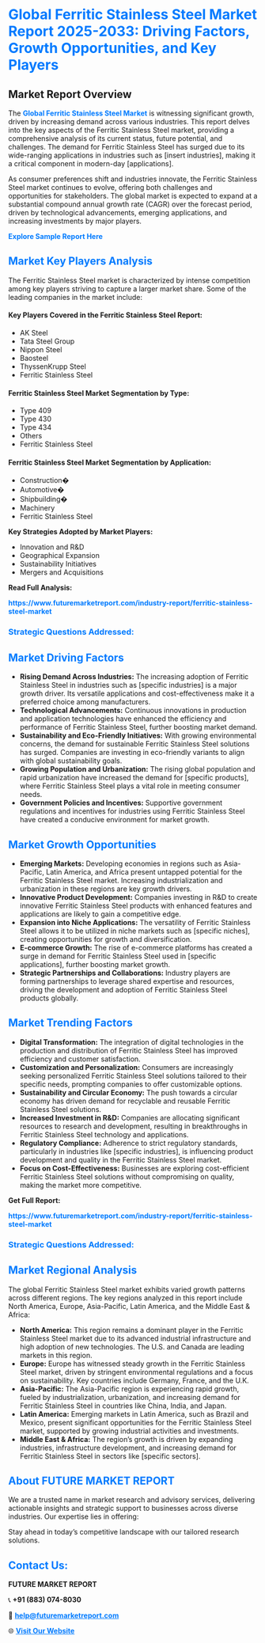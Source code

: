 <h1 style="color: #007BFF;">Global Ferritic Stainless Steel Market Report 2025-2033: Driving Factors, Growth Opportunities, and Key Players</h1>

<section id="overview">
<h2>Market Report Overview</h2>
<p>The <a href="https://www.futuremarketreport.com/industry-report/ferritic-stainless-steel-market" style="color: #007BFF; text-decoration: none;"><strong>Global Ferritic Stainless Steel Market</strong></a> is witnessing significant growth, driven by increasing demand across various industries. This report delves into the key aspects of the Ferritic Stainless Steel market, providing a comprehensive analysis of its current status, future potential, and challenges. The demand for Ferritic Stainless Steel has surged due to its wide-ranging applications in industries such as [insert industries], making it a critical component in modern-day [applications].</p>
<p>As consumer preferences shift and industries innovate, the Ferritic Stainless Steel market continues to evolve, offering both challenges and opportunities for stakeholders. The global market is expected to expand at a substantial compound annual growth rate (CAGR) over the forecast period, driven by technological advancements, emerging applications, and increasing investments by major players.</p>
</section>

<section id="overview">
<p><a href="https://www.futuremarketreport.com/request-sample/reportId=96953" style="color: #007BFF; text-decoration: none;"><strong>Explore Sample Report Here</strong></a></p>
</section>

<section id="key-players">
<h2 style="color: #007BFF;">Market Key Players Analysis</h2>
<p>The Ferritic Stainless Steel market is characterized by intense competition among key players striving to capture a larger market share. Some of the leading companies in the market include:</p>
<h4>Key Players Covered in the Ferritic Stainless Steel Report:</h4>
<ul><li>AK Steel</li><li>Tata Steel Group</li><li>Nippon Steel</li><li>Baosteel</li><li>ThyssenKrupp Steel</li><li>Ferritic Stainless Steel</li></ul>
<h4>Ferritic Stainless Steel Market Segmentation by Type:</h4>
<ul><li>Type 409</li><li>Type 430</li><li>Type 434</li><li>Others</li><li>Ferritic Stainless Steel</li></ul>

<h4>Ferritic Stainless Steel Market Segmentation by Application:</h4>
<ul><li>Construction�</li><li>Automotive�</li><li>Shipbuilding�</li><li>Machinery</li><li>Ferritic Stainless Steel</li></ul>
<p><strong>Key Strategies Adopted by Market Players:</strong></p>
<ul>
<li>Innovation and R&D</li>
<li>Geographical Expansion</li>
<li>Sustainability Initiatives</li>
<li>Mergers and Acquisitions</li>
</ul>
</section>

<section>
<p><strong>Read Full Analysis: </strong></p><a href="https://www.futuremarketreport.com/industry-report/ferritic-stainless-steel-market" style="color: #007BFF; text-decoration: none;"><strong>https://www.futuremarketreport.com/industry-report/ferritic-stainless-steel-market</strong></a>
<h3 style="color: #007BFF;">Strategic Questions Addressed:</h3>
</section>

<section id="driving-factors">
<h2 style="color: #007BFF;">Market Driving Factors</h2>
<ul>
<li><strong>Rising Demand Across Industries:</strong> The increasing adoption of Ferritic Stainless Steel in industries such as [specific industries] is a major growth driver. Its versatile applications and cost-effectiveness make it a preferred choice among manufacturers.</li>
<li><strong>Technological Advancements:</strong> Continuous innovations in production and application technologies have enhanced the efficiency and performance of Ferritic Stainless Steel, further boosting market demand.</li>
<li><strong>Sustainability and Eco-Friendly Initiatives:</strong> With growing environmental concerns, the demand for sustainable Ferritic Stainless Steel solutions has surged. Companies are investing in eco-friendly variants to align with global sustainability goals.</li>
<li><strong>Growing Population and Urbanization:</strong> The rising global population and rapid urbanization have increased the demand for [specific products], where Ferritic Stainless Steel plays a vital role in meeting consumer needs.</li>
<li><strong>Government Policies and Incentives:</strong> Supportive government regulations and incentives for industries using Ferritic Stainless Steel have created a conducive environment for market growth.</li>
</ul>
</section>

<section id="growth-opportunities">
<h2 style="color: #007BFF;">Market Growth Opportunities</h2>
<ul>
<li><strong>Emerging Markets:</strong> Developing economies in regions such as Asia-Pacific, Latin America, and Africa present untapped potential for the Ferritic Stainless Steel market. Increasing industrialization and urbanization in these regions are key growth drivers.</li>
<li><strong>Innovative Product Development:</strong> Companies investing in R&D to create innovative Ferritic Stainless Steel products with enhanced features and applications are likely to gain a competitive edge.</li>
<li><strong>Expansion into Niche Applications:</strong> The versatility of Ferritic Stainless Steel allows it to be utilized in niche markets such as [specific niches], creating opportunities for growth and diversification.</li>
<li><strong>E-commerce Growth:</strong> The rise of e-commerce platforms has created a surge in demand for Ferritic Stainless Steel used in [specific applications], further boosting market growth.</li>
<li><strong>Strategic Partnerships and Collaborations:</strong> Industry players are forming partnerships to leverage shared expertise and resources, driving the development and adoption of Ferritic Stainless Steel products globally.</li>
</ul>
</section>

<section id="trending-factors">
<h2 style="color: #007BFF;">Market Trending Factors</h2>
<ul>
<li><strong>Digital Transformation:</strong> The integration of digital technologies in the production and distribution of Ferritic Stainless Steel has improved efficiency and customer satisfaction.</li>
<li><strong>Customization and Personalization:</strong> Consumers are increasingly seeking personalized Ferritic Stainless Steel solutions tailored to their specific needs, prompting companies to offer customizable options.</li>
<li><strong>Sustainability and Circular Economy:</strong> The push towards a circular economy has driven demand for recyclable and reusable Ferritic Stainless Steel solutions.</li>
<li><strong>Increased Investment in R&D:</strong> Companies are allocating significant resources to research and development, resulting in breakthroughs in Ferritic Stainless Steel technology and applications.</li>
<li><strong>Regulatory Compliance:</strong> Adherence to strict regulatory standards, particularly in industries like [specific industries], is influencing product development and quality in the Ferritic Stainless Steel market.</li>
<li><strong>Focus on Cost-Effectiveness:</strong> Businesses are exploring cost-efficient Ferritic Stainless Steel solutions without compromising on quality, making the market more competitive.</li>
</ul>
</section>

<section>
<p><strong>Get Full Report: </strong></p><a href="https://www.futuremarketreport.com/industry-report/ferritic-stainless-steel-market" style="color: #007BFF; text-decoration: none;"><strong>https://www.futuremarketreport.com/industry-report/ferritic-stainless-steel-market</strong></a>
<h3 style="color: #007BFF;">Strategic Questions Addressed:</h3>
</section>


<section id="regional-analysis">
<h2 style="color: #007BFF;">Market Regional Analysis</h2>
<p>The global Ferritic Stainless Steel market exhibits varied growth patterns across different regions. The key regions analyzed in this report include North America, Europe, Asia-Pacific, Latin America, and the Middle East & Africa:</p>
<ul>
<li><strong>North America:</strong> This region remains a dominant player in the Ferritic Stainless Steel market due to its advanced industrial infrastructure and high adoption of new technologies. The U.S. and Canada are leading markets in this region.</li>
<li><strong>Europe:</strong> Europe has witnessed steady growth in the Ferritic Stainless Steel market, driven by stringent environmental regulations and a focus on sustainability. Key countries include Germany, France, and the U.K.</li>
<li><strong>Asia-Pacific:</strong> The Asia-Pacific region is experiencing rapid growth, fueled by industrialization, urbanization, and increasing demand for Ferritic Stainless Steel in countries like China, India, and Japan.</li>
<li><strong>Latin America:</strong> Emerging markets in Latin America, such as Brazil and Mexico, present significant opportunities for the Ferritic Stainless Steel market, supported by growing industrial activities and investments.</li>
<li><strong>Middle East & Africa:</strong> The region’s growth is driven by expanding industries, infrastructure development, and increasing demand for Ferritic Stainless Steel in sectors like [specific sectors].</li>
</ul>
</section>

<footer>
<h2 style="color: #007BFF;">About FUTURE MARKET REPORT</h2>
<p>We are a trusted name in market research and advisory services, delivering actionable insights and strategic support to businesses across diverse industries. Our expertise lies in offering:</p>

<p>Stay ahead in today’s competitive landscape with our tailored research solutions.</p>

<h2 style="color: #007BFF;">Contact Us:</h2>
<p><strong>FUTURE MARKET REPORT</strong></p>
<p>📞 <strong>+91 (883) 074-8030</strong></p>
<p>📧 <strong><a href="mailto:help@futuremarketreport.com" style="color: #007BFF;">help@futuremarketreport.com</a></strong></p>
<p>🌐 <strong><a href="https://www.futuremarketreport.com/" style="color: #007BFF;">Visit Our Website</a></strong></p>
</footer>